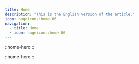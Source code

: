 ```yaml
---
title: Home
description: "This is the English version of the article."
icon: hugeicons:home-06
navigation:
  - title: Home
  - icon: hugeicons:home-06
---
```


::home-hero
::

::home-hero
::